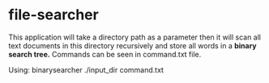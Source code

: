 # file-searcher
This application will take a directory path as a parameter then it will scan all text documents
in this directory recursively and store all words in a **binary search tree.**
Commands can be seen in command.txt file.

Using: binarysearcher ./input_dir command.txt

